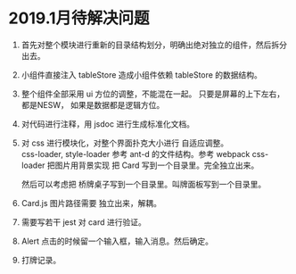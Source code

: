 # 2019.1月待解决问题


  1. 首先对整个模块进行重新的目录结构划分，明确出绝对独立的组件，然后拆分出去。
  1. 小组件直接注入 tableStore 造成小组件依赖 tableStore 的数据结构。
  1. 整个组件全部采用 ui 方位的调整，不能混在一起。
      只要是屏幕的上下左右，都是NESW， 如果是数据都是逻辑方位。
  1. 对代码进行注释，用 jsdoc 进行生成标准化文档。

  1. 对 css 进行模块化，对整个界面扑克大小进行 自适应调整。  
        css-loader, style-loader
        参考 ant-d 的文件结构。参考 webpack css-loader 把图片用背景实现
        把 Card 写到一个目录里。完全独立出来。

        然后可以考虑把 桥牌桌子写到一个目录里。叫牌面板写到一个目录里。


  1. Card.js 图片路径需要 独立出来，解耦。
  1. 需要写若干 jest 对 card 进行验证。


  1. Alert 点击的时候留一个输入框，输入消息。然后确定。
  1. 打牌记录。